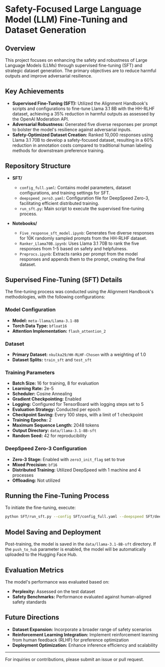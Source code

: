 # Safety-Focused Large Language Model (LLM) Fine-Tuning and Dataset Generation

## Overview
This project focuses on enhancing the safety and robustness of Large Language Models (LLMs) through supervised fine-tuning (SFT) and strategic dataset generation. The primary objectives are to reduce harmful outputs and improve adversarial resilience.

## Key Achievements
- **Supervised Fine-Tuning (SFT):** Utilized the Alignment Handbook's scripts and configurations to fine-tune Llama 3.1 8B with the HH-RLHF dataset, achieving a 35% reduction in harmful outputs as assessed by the OpenAI Moderation API.
- **Adversarial Robustness:** Generated five diverse responses per prompt to bolster the model's resilience against adversarial inputs.
- **Safety-Optimized Dataset Creation:** Ranked 10,000 responses using Llama 3.1 70B to develop a safety-focused dataset, resulting in a 60% reduction in annotation costs compared to traditional human labeling methods for downstream preference training.

## Repository Structure
- **SFT/**
  - `config_full.yaml`: Contains model parameters, dataset configurations, and training settings for SFT.
  - `deepspeed_zero3.yaml`: Configuration file for DeepSpeed Zero-3, facilitating efficient distributed training.
  - `run_sft.py`: Main script to execute the supervised fine-tuning process.

- **Notebooks/**
  - `Five_response_sft_model.ipynb`: Generates five diverse responses for 10K randomly sampled prompts from the HH-RLHF dataset.
  - `Ranker_Llama70B.ipynb`: Uses Llama 3.1 70B to rank the five responses from 1-5 based on safety and helpfulness.
  - `Preprocs.ipynb`: Extracts ranks per prompt from the model responses and appends them to the prompt, creating the final dataset.

## Supervised Fine-Tuning (SFT) Details
The fine-tuning process was conducted using the Alignment Handbook's methodologies, with the following configurations:

### Model Configuration
- **Model:** `meta-llama/Llama-3.1-8B`
- **Torch Data Type:** `bfloat16`
- **Attention Implementation:** `flash_attention_2`

### Dataset
- **Primary Dataset:** `nkulka29/HH-RLHF-Chosen` with a weighting of 1.0
- **Dataset Splits:** `train_sft` and `test_sft`

### Training Parameters
- **Batch Size:** 16 for training, 8 for evaluation
- **Learning Rate:** 2e-5
- **Scheduler:** Cosine Annealing
- **Gradient Checkpointing:** Enabled
- **Logging:** Configured for TensorBoard with logging steps set to 5
- **Evaluation Strategy:** Conducted per epoch
- **Checkpoint Saving:** Every 100 steps, with a limit of 1 checkpoint
- **Training Epochs:** 2
- **Maximum Sequence Length:** 2048 tokens
- **Output Directory:** `data/llama-3.1-8B-sft`
- **Random Seed:** 42 for reproducibility

### DeepSpeed Zero-3 Configuration
- **Zero-3 Stage:** Enabled with `zero3_init_flag` set to true
- **Mixed Precision:** `bf16`
- **Distributed Training:** Utilized DeepSpeed with 1 machine and 4 processes
- **Offloading:** Not utilized

## Running the Fine-Tuning Process
To initiate the fine-tuning, execute:
```bash
python SFT/run_sft.py --config SFT/config_full.yaml --deepspeed SFT/deepspeed_zero3.yaml
```

## Model Saving and Deployment
Post-training, the model is saved in the `data/llama-3.1-8B-sft` directory. If the `push_to_hub` parameter is enabled, the model will be automatically uploaded to the Hugging Face Hub.

## Evaluation Metrics
The model's performance was evaluated based on:
- **Perplexity:** Assessed on the test dataset
- **Safety Benchmarks:** Performance evaluated against human-aligned safety standards

## Future Directions
- **Dataset Expansion:** Incorporate a broader range of safety scenarios
- **Reinforcement Learning Integration:** Implement reinforcement learning from human feedback (RLHF) for preference optimization
- **Deployment Optimization:** Enhance inference efficiency and scalability

---
For inquiries or contributions, please submit an issue or pull request.


